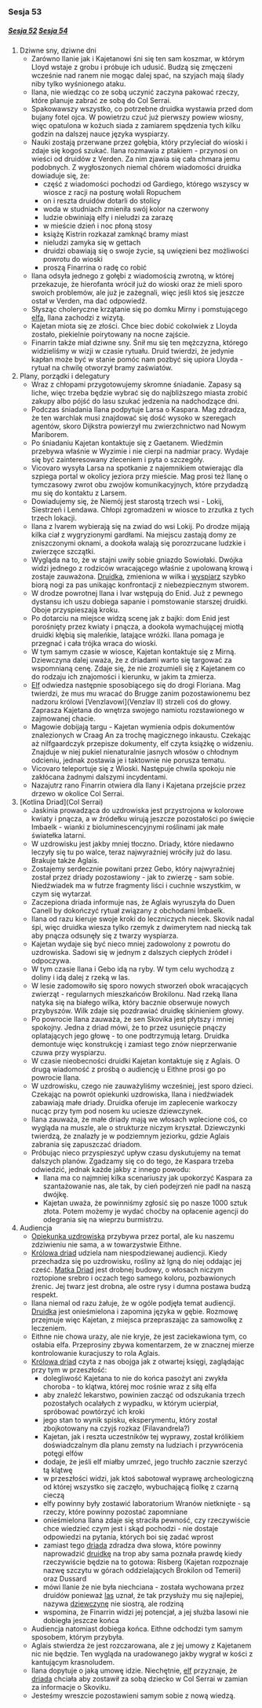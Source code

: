 ### Sesja 53
##### [Sesja 52](#sesja-052) [Sesja 54](#sesja-054)
1. Dziwne sny, dziwne dni
    - Zarówno Ilanie jak i Kajetanowi śni się ten sam koszmar, w którym Lloyd wstaje z grobu i próbuje ich udusić. Budzą się zmęczeni wcześnie nad ranem nie mogąc dalej spać, na szyjach mają ślady niby tylko wyśnionego ataku.
    - Ilana, nie wiedząc co ze sobą uczynić zaczyna pakować rzeczy, które planuje zabrać ze sobą do Col Serrai. 
    - Spakowawszy wszystko, co potrzebne druidka wystawia przed dom bujany fotel ojca. W powietrzu czuć już pierwszy powiew wiosny, więc opatulona w kożuch siada z zamiarem spędzenia tych kilku godzin na dalszej nauce języka wyspiarzy.
    - Nauki zostają przerwane przez gołębia, który przyleciał do wioski i zdaje się kogoś szukać. Ilana rozmawia z ptakiem - przynosi on wieści od druidów z Verden. Za nim zjawia się cała chmara jemu podobnych. Z wygłoszonych niemal chórem wiadomości druidka dowiaduje się, że:
        - część z wiadomości pochodzi od Gardiego, którego wszyscy w wiosce z racji na posturę wołali Ropuchem
        - on i reszta druidów dotarli do stolicy
        - woda w studniach zmieniła swój kolor na czerwony
        - ludzie obwiniają elfy i nieludzi za zarazę
        - w mieście dzień i noc płoną stosy
        - książę Kistrin rozkazał zamknąć bramy miast
        - nieludzi zamyka się w gettach
        - druidzi obawiają się o swoje życie, są uwięzieni bez możliwości powrotu do wioski
        - proszą Finarrina o radę co robić
    - Ilana odsyła jednego z gołębi z wiadomością zwrotną, w której przekazuje, że hierofanta wrócił już do wioski oraz że mieli sporo swoich problemów, ale już je zażegnali, więc jeśli ktoś się jeszcze ostał w Verden, ma dać odpowiedź.
    - Słysząc choleryczne krzątanie się po domku Mirny i pomstującego [elfa](Kajetan), Ilana zachodzi z wizytą.
    - Kajetan miota się ze złości. Chce biec dobić cokolwiek z Lloyda zostało, piekielnie poirytowany na nocne zajście.
    - Finarrin także miał dziwne sny. Śnił mu się ten mężczyzna, którego widzieliśmy w wizji w czasie rytuału. Druid twierdzi, że jedynie kapłan może być w stanie pomóc nam pozbyć się upiora Lloyda - rytuał na chwilę otworzył bramy zaświatów.
2. Plany, porządki i delegatury
    - Wraz z chłopami przygotowujemy skromne śniadanie. Zapasy są liche, więc trzeba będzie wybrać się do najbliższego miasta zrobić zakupy albo pójść do lasu szukać jedzenia na nadchodzące dni.
    - Podczas śniadania Ilana podpytuje Larsa o Kaspara. Mag zdradza, że ten warchlak musi znajdować się dość wysoko w szeregach agentów, skoro Dijkstra powierzył mu zwierzchnictwo nad Nowym Mariborem.
    - Po śniadaniu Kajetan kontaktuje się z Gaetanem. Wiedźmin przebywa właśnie w Wyzimie i nie cierpi na nadmiar pracy. Wydaje się być zainteresowany zleceniem i pyta o szczegóły.
    - Vicovaro wysyła Larsa na spotkanie z najemnikiem otwierając dla szpiega portal w okolicy jeziora przy mieście. Mag prosi też Ilanę o tymczasowy zwrot obu zwojów komunikacyjnych, które przydadzą mu się do kontaktu z Larsem.
    - Dowiadujemy się, że Niemój jest starostą trzech wsi - Lokij, Siestrzeń i Lendawa. Chłopi zgromadzeni w wiosce to zrzutka z tych trzech lokacji.
    - Ilana z Ivarem wybierają się na zwiad do wsi Lokij. Po drodze mijają kilka ciał z wygryzionymi gardłami. Na miejscu zastają domy ze zniszczonymi oknami, a dookoła walają się porozrzucane ludzkie i zwierzęce szczątki. 
    - Wygląda na to, że w stajni uwiły sobie gniazdo Sowiołaki. Dwójka widzi jednego z rodziców wracającego właśnie z upolowaną krową i zostaje zauważona. [Druidka](Ilana), zmieniona w wilka i [wyspiarz](Ivar) szybko biorą nogi za pas unikając konfrontacji z niebezpiecznym stworem.
    - W drodze powrotnej Ilana i Ivar wstępują do Enid. Już z pewnego dystansu ich uszu dobiega sapanie i pomstowanie starszej druidki. Oboje przyspieszają kroku.
    - Po dotarciu na miejsce widzą scenę jak z bajki: dom Enid jest porośnięty przez kwiaty i pnącza, a dookoła wymachującej miotłą druidki kłębią się maleńkie, latające wróżki. Ilana pomaga je przegnać i cała trójka wraca do wioski.
    - W tym samym czasie w wiosce, Kajetan kontaktuje się z Mirną. Dziewczyna dalej uważa, że z driadami warto się targować za wspomnianą cenę. Zdaje się, że nie zrozumieli się z Kajetanem co do rodzaju ich znajomości i kierunku, w jakim ta zmierza.
    - [Elf](Kajetan) odwiedza następnie sposobiącego się do drogi Floriana. Mag twierdzi, że mus mu wracać do Brugge zanim pozostawionemu bez nadzoru królowi [Venzlavowi](Venzlav II) strzeli coś do głowy. Zaprasza Kajetana do wnętrza swojego namiotu rozstawionego w zajmowanej chacie.
    - Magowie dobijają targu - Kajetan wymienia odpis dokumentów znalezionych w Craag An za trochę magicznego inkaustu. Czekając aż nilfgaardczyk przepisze dokumenty, elf czyta książkę o widzeniu. Znajduje w niej pukiel nienaturalnie jasnych włosów o chłodnym odcieniu, jednak zostawia je i taktownie nie porusza tematu.
    - Vicovaro teleportuje się z Wioski. Następuje chwila spokoju nie zakłócana żadnymi dalszymi incydentami.
    - Nazajutrz rano Finarrin otwiera dla Ilany i Kajetana przejście przez drzewo w okolice Col Serrai.
2. [Kotlina Driad](Col Serrai)
    - Jaskinia prowadząca do uzdrowiska jest przystrojona w kolorowe kwiaty i pnącza, a w źródełku wirują jeszcze pozostałości po święcie Imbaelk - wianki z bioluminescencyjnymi roślinami jak małe światełka latarni.
    - W uzdrowisku jest jakby mniej tłoczno. Driady, które niedawno leczyły się tu po walce, teraz najwyraźniej wróciły już do lasu. Brakuje także Aglais.
    - Zostajemy serdecznie powitani przez Gebo, który najwyraźniej został przez driady pozostawiony - jak to zwierzę - sam sobie. Niedźwiadek ma w futrze fragmenty liści i cuchnie wszystkim, w czym się wytarzał.
    - Zaczepiona driada informuje nas, że Aglais wyruszyła do Duen Canell by dokończyć rytuał związany z obchodami Imbaelk.
    - Ilana od razu kieruje swoje kroki do leczniczych niecek. Skovik nadal śpi, więc druidka wiesza tylko rzemyk z dwimerytem nad niecką tak aby pnącza odsunęły się z twarzy wyspiarza.
    - Kajetan wydaje się być nieco mniej zadowolony z powrotu do uzdrowiska. Sadowi się w jednym z dalszych ciepłych źródeł i odpoczywa.
    - W tym czasie Ilana i Gebo idą na ryby. W tym celu wychodzą z doliny i idą dalej z rzeką w las.
    - W lesie zadomowiło się sporo nowych stworzeń obok wracających zwierząt - regularnych mieszkańców Brokilonu. Nad rzeką Ilana natyka się na białego wilka, który bacznie obserwuje nowych przybyszów. Wilk zdaje się pozdrawiać druidkę skinieniem głowy.
    - Po powrocie Ilana zauważa, że sen Skovika jest płytszy i mniej spokojny. Jedna z driad mówi, że to przez usunięcie pnączy oplatających jego głowę - to one podtrzymują letarg. Druidka demontuje więc konstrukcję i zamiast tego znów nieprzerwanie czuwa przy wyspiarzu.
    - W czasie nieobecności druidki Kajetan kontaktuje się z Aglais. O drugą wiadomość z prośbą o audiencję u Eithne prosi go po powrocie Ilana.
    - W uzdrowisku, czego nie zauważyliśmy wcześniej, jest sporo dzieci. Czekając na powrót opiekunki uzdrowiska, Ilana i niedźwiadek zabawiają małe driady. Druidka oferuje im zaplecenie warkoczy nucąc przy tym pod nosem ku uciesze dziewczynek.
    - Ilana zauważa, że małe driady mają we włosach wplecione coś, co wygląda na muszle, ale o strukturze niczym kryształ. Dziewczynki twierdzą, że znalazły je w podziemnym jeziorku, gdzie Aglais zabrania się zapuszczać driadom.
    - Próbując nieco przyspieszyć upływ czasu dyskutujemy na temat dalszych planów. Zgadzamy się co do tego, że Kaspara trzeba odwiedzić, jednak każde jakby z innego powodu:
        - Ilana ma co najmniej kilka scenariuszy jak upokorzyć Kaspara za szantażowanie nas, ale tak, by cień podejrzeń nie padł na naszą dwójkę.
        - Kajetan uważa, że powinniśmy zgłosić się po nasze 1000 sztuk złota. Potem możemy je wydać choćby na opłacenie agencji do odegrania się na wieprzu burmistrzu.
3. Audiencja
    - [Opiekunka uzdrowiska](Aglais) przybywa przez portal, ale ku naszemu zdziwieniu nie sama, a w towarzystwie Eithne. 
    - [Królowa driad](Eithne) udziela nam niespodziewanej audiencji. Kiedy przechadza się po uzdrowisku, rośliny aż lgną do niej oddając jej cześć. [Matka Driad](Eithne) jest drobnej budowy, o włosach niczym roztopione srebro i oczach tego samego koloru, pozbawionych źrenic. Jej twarz jest drobna, ale ostre rysy i dumna postawa budzą respekt.
    - Ilana niemal od razu żałuje, że w ogóle podjęła temat audiencji. [Druidka](Ilana) jest onieśmielona i zapomina języka w gębie. Rozmowę przejmuje więc Kajetan, z miejsca przepraszając za samowolkę z leczeniem.
    - Eithne nie chowa urazy, ale nie kryje, że jest zaciekawiona tym, co osłabia elfa. Przeprosiny zbywa komentarzem, że w znacznej mierze kontrolowanie kuracjuszy to rola Aglais.
    - [Królowa driad](Eithne) czyta z nas obojga jak z otwartej księgi, zaglądając przy tym w przeszłość:
        - dolegliwość Kajetana to nie do końca pasożyt ani zwykła choroba - to klątwa, której moc rośnie wraz z siłą elfa
        - aby znaleźć lekarstwo, powinien zacząć od odszukania trzech pozostałych ocalałych z wypadku, w którym ucierpiał, spróbować powtórzyć ich kroki
        - jego stan to wynik spisku, eksperymentu, który został zbojkotowany na czyjś rozkaz (Filavandrela?)
        - Kajetan, jak i reszta uczestników tej wyprawy, został królikiem doświadczalnym dla planu zemsty na ludziach i przywrócenia potęgi elfów
        - dodaje, że jeśli elf miałby umrzeć, jego truchło zacznie szerzyć tą klątwę
        - w przeszłości widzi, jak ktoś sabotował wyprawę archeologiczną od której wszystko się zaczęło, wybuchającą fiolkę z czarną cieczą
        - elfy powinny były zostawić laboratorium Wranów nietknięte - są rzeczy, które powinny pozostać zapomniane
        - onieśmielona Ilana zdaje się straciła pewność, czy rzeczywiście chce wiedzieć czym jest i skąd pochodzi - nie dostaje odpowiedzi na pytania, których boi się zadać wprost
        - zamiast tego [driada](Eithne) zdradza dwa słowa, które powinny naprowadzić [druidkę](Ilana) na trop aby sama poznała prawdę kiedy rzeczywiście będzie na to gotowa: Risberg (Kajetan rozpoznaje nazwę szczytu w górach oddzielających Brokilon od Temerii) oraz Dussard
        - mówi Ilanie że nie była niechciana - została wychowana przez druidów ponieważ [las](Brokilon) uznał, że tak przysłuży mu się najlepiej, nazywa [dziewczynę](Ilana) nie siostrą, ale rodziną
        - wspomina, że Finarrin widzi jej potencjał, a jej służba lasowi nie dobiegła jeszcze końca
    - Audiencja natomiast dobiega końca. Eithne odchodzi tym samym sposobem, którym przybyła.
    - Aglais stwierdza że jest rozczarowana, ale z jej umowy z Kajetanem nic nie będzie. Ten wygląda na uradowanego jakby wygrał w kości z kantującym krasnoludem.
    - Ilana dopytuje o jaką umowę idzie. Niechętnie, [elf](Kajetan) przyznaje, że [driada](Aglais) chciała aby zostawił za sobą dziecko w Col Serrai w zamian za informacje o Skoviku.
    - Jesteśmy wreszcie pozostawieni samym sobie z nową wiedzą.